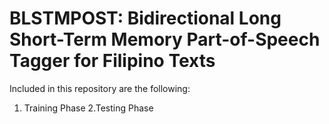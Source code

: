 # BLSTMPOST: Bidirectional Long Short-Term Memory Part-of-Speech Tagger for Filipino Texts
Included in this repository are the following:
1. Training Phase
2.Testing Phase
